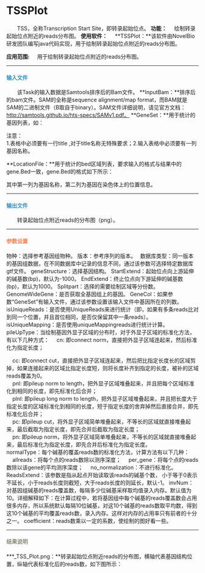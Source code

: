 # TSSPlot 
　　TSS，全称Transcription Start Site，即转录起始位点。
**功能：**
	&nbsp;&nbsp;&nbsp;&nbsp;绘制转录起始位点附近的reads分布图。
**使用软件：**
&nbsp;&nbsp;&nbsp;&nbsp;**TSSPlot：**该软件由NovelBio研发团队编写java代码实现，用于绘制转录起始位点附近的reads分布图。

 **应用范围:**
	&nbsp;&nbsp;&nbsp;&nbsp;用于绘制转录起始位点附近的reads分布图。



***
#### **<i class="glyphicon glyphicon-log-in" aria-hidden="true" style="color:#3090C7"></i><span style="color:#3090C7"> 输入文件**
　　该Task的输入数据是Samtools排序后的Bam文件。
**InputBam：**排序后的bam文件。SAM的全称是sequence alignment/map format，而BAM就是SAM的二进制文件（B取自于binary）。SAM文件详细说明，请见官方文档：http://samtools.github.io/hts-specs/SAMv1.pdf。
**GeneSet：**用于统计的基因列表，如：
<div style="text-align:center">
	<img data-src="1.png" width="100px" ></img>
</div>
注意：<br/>
1.表格中必须要有一行title ,对于title名称无特殊要求；2.输入表格中必须要有一列基因名称。&nbsp;

**LocationFile：**用于统计的bed区域列表，要求输入的格式与结果中的gene.Bed一致，gene.Bed的格式如下所示：
<div style="text-align:center">
	<img data-src="2.png" width="300px" ></img>
</div>
其中第一列为基因名称，第二列为基因在染色体上的位置信息。

***
#### **<i class="glyphicon glyphicon-log-out" aria-hidden="true" style="color:#3090C7"></i><span style="color:#3090C7"> 输出文件**
　　转录起始位点附近reads的分布图（png）。

***
#### **<i class="fa fa-cog" aria-hidden="true" style="color:#F88158"></i> <span style="color:#F88158">参数设置**
<label id='species'>物种：</label>选择参考基因组物种。
<label id='speciesVersion'>版本：</label>参考序列的版本。　 
<label id='dbType'>数据库类型：</label>同一版本的基因组数据，在不同数据库中记录的信息不同，通过该参数可选择特定数据库gtf文件。
<label id='geneStructure'>geneStructure：</label>选择基因结构。
<label id='startExtend'>StartExtend：</label>起始位点向上游延伸的碱基数(bp)，默认为-1000。
<label id='endExtend'>EndExtend：</label>终止位点向下游延伸的碱基数(bp)，默认为1000。
<label id='part'>Splitpart：</label>选择的需要绘制区域等分份数。
<label id='GenomeWide'>GenomeWideGene：</label>是否获取全基因组上的基因。
<label id='GeneCol'>GeneCol：</label>如果参数“GeneSet”有输入文件，通过该参数设置该输入文件中基因所在的列数。
<label id='isUniqueReads'>isUniqueReads：</label>是否使用UniqueReads来进行统计（即，如果有多条reads比对到同一个位置，并且首位相同，是否仅保留其中一条reads）。
<label id='isUniqueMapping'>isUniqueMapping：</label>是否使用uniqueMappingreads进行统计计算。
<label id='pileUpType'>pileUpType：</label>当绘制基因外显子区域的分布时，对于外显子区域的标准化方法，有以下几种方式：
&nbsp;&nbsp;&nbsp;&nbsp;cn: 即connect norm，直接把外显子区域连起来，然后标准化为指定长度；
<div style="text-align:center">
	<img data-src="3.jpg" width="400px" ></img>
</div>
&nbsp;&nbsp;&nbsp;&nbsp;cc: 即connect cut，直接把外显子区域连起来，然后把比指定长度长的区域剪掉，如果连接起来的区域比指定长度短，则将长度补齐到指定的长度，被补的区域reads覆盖为0。		
<div style="text-align:center">
	<img data-src="4.jpg" width="400px" ></img>
</div>
&nbsp;&nbsp;&nbsp;&nbsp;pnl: 即pileup norm to length，把外显子区域堆叠起来，并且把每个区域标准化到相同的长度，即先标准化后合并；	
<div style="text-align:center">
	<img data-src="3.jpg" width="400px" ></img>
</div>
&nbsp;&nbsp;&nbsp;&nbsp;plnl: 即pileup long norm to length，把外显子区域堆叠起来，并且把长度大于指定长度的区域标准化到相同的长度，短于指定长度的舍弃掉然后直接合并，即先标准化后合并；
 <div style="text-align:center">
	<img data-src="4.jpg" width="400px" ></img>
</div>
&nbsp;&nbsp;&nbsp;&nbsp;pc: 即pileup cut，将外显子区域简单堆叠起来，不等长的区域就直接堆叠起来，最后截取为指定长度，即先合并后截取为指定长度；
 <div style="text-align:center">
	<img data-src="5.jpg" width="400px" ></img>
</div>
&nbsp;&nbsp;&nbsp;&nbsp;pn: 即pileup norm，将外显子区域简单堆叠起来，不等长的区域就直接堆叠起来，最后标准化为指定长度，即先合并后标准化为指定长度。
 <div style="text-align:center">
	<img data-src="6.jpg" width="400px" ></img>
</div>
<label id='normalType'>normalType：</label>每个碱基的覆盖reads数的标准化方法，计算方法有以下几种：
		&nbsp;&nbsp;&nbsp;&nbsp;allreads：将每个点的reads数除以测序深度；
		&nbsp;&nbsp;&nbsp;&nbsp;per_gene：将每个点的reads数除以该gene的平均测序深度；
		&nbsp;&nbsp;&nbsp;&nbsp;no_normalization：不进行标准化。
<label id='ReadsExtend'>ReadsExtend：</label>该参数是指从起点开始读取该reads的碱基个数， 小于等于0表示不延长，小于reads长度则截短，大于reads长度的则延长，默认-1。
<label id='invNum'>invNum：</label>对基因组碱基的reads覆盖数，每隔多少位碱基采样取均值录入内存。默认值为10。详细解释如下：在计算过程中，若将基因组中每个碱基的reads覆盖数会占用很多内存，所以系统默认每隔10位碱基，对这10个碱基的reads数取平均数，得到这10个碱基的平均覆盖reads数，录入内存。这样对内存的占用率只有前者的十分之一。
<label id='coefficient'>coefficient：</label>reads数乘以一定的系数，使绘制的图好看一些。


***
#### **<i class="fa fa-file-text" aria-hidden="true" style="color:#848b79"></i><span style="color:#848b79"> 结果说明**
**\*_TSS_Plot.png：**转录起始位点附近reads的分布图，横轴代表基因结构位置，纵轴代表标准化后的reads数，如下图所示：
<div style="text-align:center">
	<img data-src="9.jpg" width="400px" ></img>
</div>&nbsp;
	